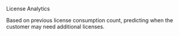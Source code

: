 License Analytics

Based on previous license consumption count, predicting when the customer may need additional licenses.
